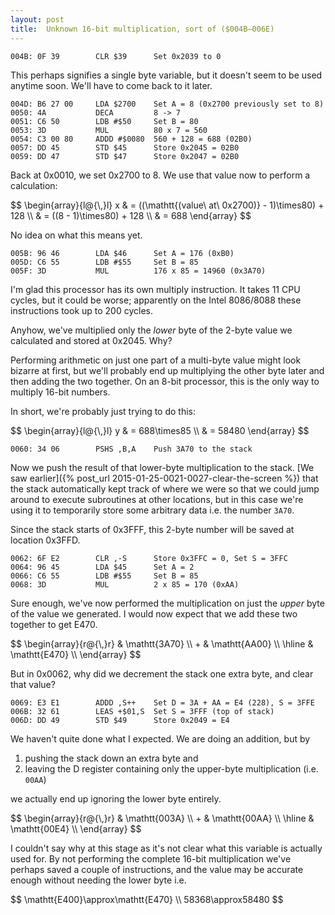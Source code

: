 ```yaml
---
layout: post
title:  Unknown 16-bit multiplication, sort of ($004B—006E)
---
```


```
004B: 0F 39        CLR $39		Set 0x2039 to 0
```

This perhaps signifies a single byte variable, but it doesn't seem to be used anytime soon. We'll have to come back to it later.

```
004D: B6 27 00     LDA $2700    Set A = 8 (0x2700 previously set to 8)
0050: 4A           DECA         8 -> 7
0051: C6 50        LDB #$50     Set B = 80
0053: 3D           MUL          80 x 7 = 560
0054: C3 00 80     ADDD #$0080  560 + 128 = 688 (02B0)
0057: DD 45        STD $45      Store 0x2045 = 02B0
0059: DD 47        STD $47      Store 0x2047 = 02B0
```

Back at 0x0010, we set 0x2700 to 8. We use that value now to perform a calculation:

<div>$$
\begin{array}{l@{\,}l}
    x & = ((\mathtt{(value\ at\ 0x2700)} - 1)\times80) + 128 \\
    & = ((8 - 1)\times80) + 128 \\
     & = 688
\end{array}
$$</div>

No idea on what this means yet.

```
005B: 96 46        LDA $46      Set A = 176 (0xB0)
005D: C6 55        LDB #$55     Set B = 85
005F: 3D           MUL          176 x 85 = 14960 (0x3A70)
```

I'm glad this processor has its own multiply instruction. It takes 11 CPU cycles, but it could be worse; apparently on the Intel 8086/8088 these instructions took up to 200 cycles.

Anyhow, we've multiplied only the *lower* byte of the 2-byte value we calculated and stored at 0x2045. Why? 

Performing arithmetic on just one part of a multi-byte value might look bizarre at first, but we'll probably end up multiplying the other byte later and then adding the two together. On an 8-bit processor, this is the only way to multiply 16-bit numbers.

In short, we're probably just trying to do this:

<div>$$
\begin{array}{l@{\,}l}
    y & = 688\times85 \\
    & = 58480
\end{array}
$$</div>

```
0060: 34 06        PSHS ,B,A    Push 3A70 to the stack
```

Now we push the result of that lower-byte multiplication to the stack. [We saw earlier]({% post_url 2015-01-25-0021-0027-clear-the-screen %}) that the stack automatically kept track of where we were so that we could jump around to execute subroutines at other locations, but in this case we're using it to temporarily store some arbitrary data i.e. the number `3A70`.

Since the stack starts of 0x3FFF, this 2-byte number will be saved at location 0x3FFD.

```
0062: 6F E2        CLR ,-S      Store 0x3FFC = 0, Set S = 3FFC
0064: 96 45        LDA $45      Set A = 2
0066: C6 55        LDB #$55     Set B = 85
0068: 3D           MUL          2 x 85 = 170 (0xAA)
```

Sure enough, we've now performed the multiplication on just the *upper* byte of the value we generated. I would now expect that we add these two together to get E470.

<div>$$
\begin{array}{r@{\,}r}
      & \mathtt{3A70} \\
    + & \mathtt{AA00} \\
    \hline
      & \mathtt{E470} \\
\end{array}
$$</div>

But in 0x0062, why did we decrement the stack one extra byte, and clear that value?

```
0069: E3 E1        ADDD ,S++    Set D = 3A + AA = E4 (228), S = 3FFE 
006B: 32 61        LEAS +$01,S  Set S = 3FFF (top of stack)
006D: DD 49        STD $49      Store 0x2049 = E4
```

We haven't quite done what I expected. We are doing an addition, but by

 1. pushing the stack down an extra byte and
 2. leaving the D register containing only the upper-byte multiplication (i.e. `00AA`)

we actually end up ignoring the lower byte entirely.

<div>$$
\begin{array}{r@{\,}r}
      & \mathtt{003A} \\
    + & \mathtt{00AA} \\
    \hline
      & \mathtt{00E4} \\
\end{array}
$$</div>

I couldn't say why at this stage as it's not clear what this variable is actually used for. By not performing the complete 16-bit multiplication we've perhaps saved a couple of instructions, and the value may be accurate enough without needing the lower byte i.e.

<div>$$
\mathtt{E400}\approx\mathtt{E470} \\
58368\approx58480
$$</div>
